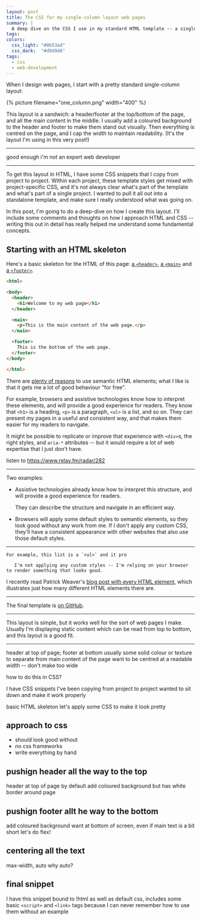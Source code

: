 ```yaml
---
layout: post
title: The CSS for my single-column layout web pages
summary: |
  A deep dive on the CSS I use in my standard HTML template -- a single column with a header, main content, and a footer.
tags:
colors:
  css_light: "#0b53ad"
  css_dark:  "#d9d9d6"
tags:
  - css
  - web-development
---
```

When I design web pages, I start with a pretty standard single-column layout:

{%
  picture
  filename="one_column.png"
  width="400"
%}

This layout is a sandwich: a header/footer at the top/bottom of the page, and all the main content in the middle.
I usually add a coloured background to the header and footer to make them stand out visually.
Then everything is centred on the page, and I cap the width to maintain readability.
(It's the layout I'm using in this very post!)

---

good enough
i'm not an expert web developer

---

To get this layout in HTML, I have some CSS snippets that I copy from project to project.
Within each project, these template styles get mixed with project-specific CSS, and it's not always clear what's part of the template and what's part of a single project.
I wanted to pull it all out into a standalone template, and make sure I really understood what was going on.

In this post, I'm going to do a deep-dive on how I create this layout.
I'll include some comments and thoughts on how I approach HTML and CSS -- writing this out in detail has really helped me understand some fundamental concepts.

## Starting with an HTML skeleton

Here's a basic skeleton for the HTML of this page: [a `<header>`][header], [a `<main>`][main] and [a `<footer>`][footer].

```html
<html>

<body>
  <header>
    <h1>Welcome to my web page</h1>
  </header>

  <main>
    <p>This is the main content of the web page.</p>
  </main>

  <footer>
    This is the bottom of the web page.
  </footer>
</body>

</html>
```

There are [plenty of reasons][semantic] to use semantic HTML elements; what I like is that it gets me a lot of good behaviour "for free".

For example, browsers and assistive technologies know how to interpret these elements, and will provide a good experience for readers.
They know that `<h1>` is a heading, `<p>` is a paragraph, `<ul>` is a list, and so on.
They can present my pages in a useful and consistent way, and that makes them easier for my readers to navigate.

It might be possible to replicate or improve that experience with `<div>`s, the right styles, and `aria-*` attributes -- but it would require a lot of web expertise that I just don't have.
  
  listen to https://www.relay.fm/radar/282

---

Two examples:

*   Assistive technologies already know how to interpret this structure, and will provide a good experience for readers.

    They can describe the structure and navigate in an efficient way.



*   Browsers will apply some default styles to semantic elements, so they look good without any work from me.
    If I don't apply any custom CSS, they'll have a consistent appearance with other websites that also use those default styles.

---

    For example, this list is a `<ul>` and it pro

       I'm not applying any custom styles -- I'm relying on your browser to render something that looks good.

I recently read Patrick Weaver's [blog post with every HTML element], which illustrates just how many different HTML elements there are.

[header]: https://developer.mozilla.org/en-US/docs/Web/HTML/Element/header
[main]: https://developer.mozilla.org/en-US/docs/Web/HTML/Element/main
[footer]: https://developer.mozilla.org/en-US/docs/Web/HTML/Element/footer
[semantic]: https://developer.mozilla.org/en-US/docs/Learn/Accessibility/HTML#good_semantics
[blog post with every HTML element]: https://www.patrickweaver.net/blog/a-blog-post-with-every-html-element/

---

The final template is [on GitHub](https://github.com/alexwlchan/web-page-template).

---

This layout is simple, but it works well for the sort of web pages I make.
Usually I'm displaying static content which can be read from top to bottom, and this layout is a good fit.



---

header at top of page; footer at bottom
usually some solid colour or texture to separate from main content of the page
want to be centred at a readable width -- don't make too wide

how to do this in CSS?

I have CSS snippets I've been copying from project to project
wanted to sit down and make it work properly

basic HTML skeleton
let's apply some CSS to make it look pretty

## approach to css

* should look good without
* no css frameworks
* write everything by hand

## pushign header all the way to the top

header at top of page by default
add coloured background
but has white border around page

## pushign footer allt he way to the bottom

add coloured background
want at bottom of screen, even if main text is a bit short
let's do flex!

## centering all the text

max-width, auto
why auto?

## final snippet

I have this snippet bound to !html
as well as default css, includes some basic `<script>` and `<link>` tags because I can never remember how to use them without an example
